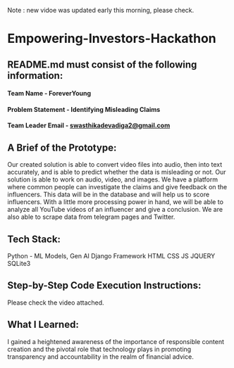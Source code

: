 Note : new vidoe was updated early this morning, please check. 
# Empowering-Investors-Hackathon
## README.md must consist of the following information:

#### Team Name - ForeverYoung
#### Problem Statement - Identifying Misleading Claims
#### Team Leader Email - swasthikadevadiga2@gmail.com

## A Brief of the Prototype:
  Our created solution is able to convert video files into audio, then into text accurately, and is able to predict whether the data is misleading or not. Our solution is able to work on audio, video, and images. We have a platform where common people can investigate the claims and give feedback on the influencers. This data will be in the database and will help us to score influencers. With a little more processing power in hand, we will be able to analyze all YouTube videos of an influencer and give a conclusion. We are also able to scrape data from telegram pages and Twitter. 
  
## Tech Stack: 
   Python - ML Models, Gen AI
   Django Framework
   HTML CSS JS JQUERY
   SQLite3
   
## Step-by-Step Code Execution Instructions:
  Please check the video attached. 
  
## What I Learned:
   I gained a heightened awareness of the importance of responsible content creation and the pivotal role that technology plays in promoting transparency and accountability in the realm of financial advice.
